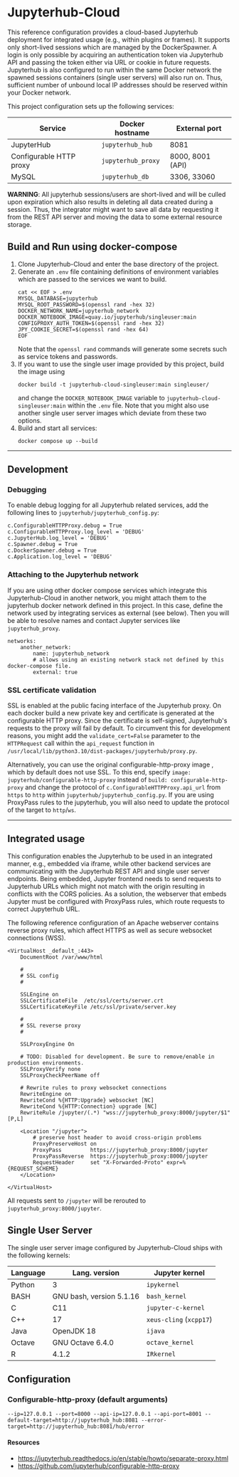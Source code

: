 # Jupyterhub-Cloud

This reference configuration provides a cloud-based Jupyterhub deployment for integrated usage (e.g., within plugins or frames).
It supports only short-lived sessions which are managed by the DockerSpawner.
A login is only possible by acquiring an authentication token via Jupyterhub API and passing the token either via URL or cookie in future requests.
Jupyterhub is also configured to run within the same Docker network the spawned sessions containers (single user servers) will also run on.
Thus, sufficient number of unbound local IP addresses should be reserved within your Docker network.

This project configuration sets up the following services:

| Service                 | Docker hostname    | External port    |
|-------------------------|--------------------|------------------|
| JupyterHub              | `jupyterhub_hub`   | 8081             |
| Configurable HTTP proxy | `jupyterhub_proxy` | 8000, 8001 (API) |
| MySQL                   | `jupyterhub_db`    | 3306, 33060      |


**WARNING**: All jupyterhub sessions/users are short-lived and will be culled upon expiration which also results in deleting all data created during a session.
Thus, the integrator might want to save all data by requesting it from the REST API server and moving the data to some external resource storage.


## Build and Run using docker-compose

1. Clone Jupyterhub-Cloud and enter the base directory of the project.
2. Generate an `.env` file containing definitions of environment variables which are passed to the services we want to build.
    ```
    cat << EOF > .env
    MYSQL_DATABASE=jupyterhub
    MYSQL_ROOT_PASSWORD=$(openssl rand -hex 32)
    DOCKER_NETWORK_NAME=jupyterhub_network
    DOCKER_NOTEBOOK_IMAGE=quay.io/jupyterhub/singleuser:main
    CONFIGPROXY_AUTH_TOKEN=$(openssl rand -hex 32)
    JPY_COOKIE_SECRET=$(openssl rand -hex 64)
    EOF
    ```
   Note that the `openssl rand` commands will generate some secrets such as service tokens and passwords.
3. If you want to use the single user image provided by this project, build the image using
   ```
   docker build -t jupyterhub-cloud-singleuser:main singleuser/
   ```
   and change the `DOCKER_NOTEBOOK_IMAGE` variable to `jupyterhub-cloud-singleuser:main` within the `.env` file.  Note that you might also use another single user server images which deviate from these two options.
4. Build and start all services:
   ```
   docker compose up --build
   ```

---

## Development

### Debugging

To enable debug logging for all Jupyterhub related services, add the following lines to `jupyterhub/jupyterhub_config.py`:
```
c.ConfigurableHTTPProxy.debug = True
c.ConfigurableHTTPProxy.log_level = 'DEBUG'
c.JupyterHub.log_level = 'DEBUG'
c.Spawner.debug = True
c.DockerSpawner.debug = True
c.Application.log_level = 'DEBUG'
```

### Attaching to the Jupyterhub network

If you are using other docker compose services which integrate this Jupyterhub-Cloud in another network, you might attach them to the jupyterhub docker network defined in this project.
In this case, define the network used by integrating services as external (see below). Then you will be able to resolve names and contact Jupyter services like `jupyterhub_proxy`.

```
networks:
    another_network:
        name: jupyterhub_network
        # allows using an existing network stack not defined by this docker-compose file.
        external: true
```

### SSL certificate validation

SSL is enabled at the public facing interface of the Jupyterhub proxy.
On each docker build a new private key and certificate is generated at the configurable HTTP proxy.
Since the certificate is self-signed, Jupyterhub's requests to the proxy will fail by default.
To circumvent this for development reasons, you might add the `validate_cert=False` parameter to the `HTTPRequest` call within the `api_request` function in `/usr/local/lib/python3.10/dist-packages/jupyterhub/proxy.py`.

Alternatively, you can use the original configurable-http-proxy image , which by default does not use SSL.
To this end, specify `image: jupyterhub/configurable-http-proxy` instead of `build: configurable-http-proxy` and change
the protocol of `c.ConfigurableHTTPProxy.api_url` from `https` to `http` within `jupyterhub/jupyterhub_config.py`.
If you are using ProxyPass rules to the jupyterhub, you will also need to update the protocol of the target to `http`/`ws`. 

---

## Integrated usage

This configuration enables the Jupyterhub to be used in an integrated manner, e.g., embedded via iframe, while other backend services are communicating with the Jupyterhub REST API and single user server endpoints.
Being embedded, Jupyter frontend needs to send requests to Jupyterhub URLs which might not match with the origin resulting in conflicts with the CORS policies.
As a solution, the webserver that embeds Jupyter must be configured with ProxyPass rules, which route requests to correct Jupyterhub URL.

The following reference configuration of an Apache webserver contains reverse proxy rules, which affect HTTPS as well as secure websocket connections (WSS).

```
<VirtualHost _default_:443>
    DocumentRoot /var/www/html

    #
    # SSL config
    #

    SSLEngine on
    SSLCertificateFile	/etc/ssl/certs/server.crt
    SSLCertificateKeyFile /etc/ssl/private/server.key

    #
    # SSL reverse proxy
    #

    SSLProxyEngine On

    # TODO: Disabled for development. Be sure to remove/enable in production environments.
    SSLProxyVerify none
    SSLProxyCheckPeerName off

    # Rewrite rules to proxy websocket connections
    RewriteEngine on
    RewriteCond %{HTTP:Upgrade} websocket [NC]
    RewriteCond %{HTTP:Connection} upgrade [NC]
    RewriteRule /jupyter/(.*) "wss://jupyterhub_proxy:8000/jupyter/$1" [P,L]

    <Location "/jupyter">
        # preserve host header to avoid cross-origin problems
        ProxyPreserveHost on
        ProxyPass         https://jupyterhub_proxy:8000/jupyter
        ProxyPassReverse  https://jupyterhub_proxy:8000/jupyter
        RequestHeader     set "X-Forwarded-Proto" expr=%{REQUEST_SCHEME}
    </Location>

</VirtualHost>
```

All requests sent to `/jupyter` will be rerouted to `jupyterhub_proxy:8000/jupyter`.


## Single User Server

The single user server image configured by Jupyterhub-Cloud ships with the following kernels:

| Language | Lang. version            | Jupyter kernel          |
|----------|--------------------------|-------------------------|
| Python   | 3                        | `ipykernel`             |
| BASH     | GNU bash, version 5.1.16 | `bash_kernel`           |
| C        | C11                      | `jupyter-c-kernel`      |
| C++      | 17                       | `xeus-cling` (`xcpp17`) |
| Java     | OpenJDK 18               | `ijava`                 |
| Octave   | GNU Octave 6.4.0         | `octave_kernel`         |
| R        | 4.1.2                    | `IRkernel`              |


## Configuration


### Configurable-http-proxy (default arguments)
```
--ip=127.0.0.1 --port=8000 --api-ip=127.0.0.1 --api-port=8001 --default-target=http://jupyterhub_hub:8081 --error-target=http://jupyterhub_hub:8081/hub/error
```

#### Resources
- https://jupyterhub.readthedocs.io/en/stable/howto/separate-proxy.html
- https://github.com/jupyterhub/configurable-http-proxy